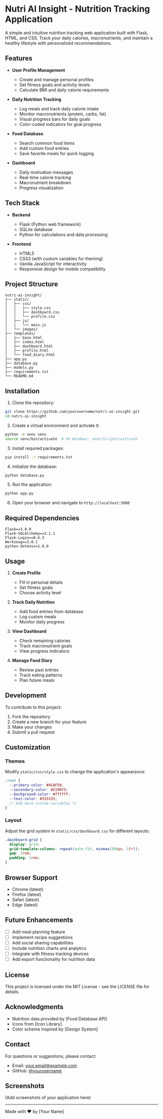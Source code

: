 # Nutri AI Insight - Nutrition Tracking Application

A simple and intuitive nutrition tracking web application built with Flask, HTML, and CSS. Track your daily calories, macronutrients, and maintain a healthy lifestyle with personalized recommendations.

## Features

- **User Profile Management**
  - Create and manage personal profiles
  - Set fitness goals and activity levels
  - Calculate BMI and daily calorie requirements

- **Daily Nutrition Tracking**
  - Log meals and track daily calorie intake
  - Monitor macronutrients (protein, carbs, fat)
  - Visual progress bars for daily goals
  - Color-coded indicators for goal progress

- **Food Database**
  - Search common food items
  - Add custom food entries
  - Save favorite meals for quick logging

- **Dashboard**
  - Daily motivation messages
  - Real-time calorie tracking
  - Macronutrient breakdown
  - Progress visualization

## Tech Stack

- **Backend**
  - Flask (Python web framework)
  - SQLite database
  - Python for calculations and data processing

- **Frontend**
  - HTML5
  - CSS3 (with custom variables for theming)
  - Vanilla JavaScript for interactivity
  - Responsive design for mobile compatibility

## Project Structure

```
nutri-ai-insight/
├── static/
│   ├── css/
│   │   ├── style.css
│   │   ├── dashboard.css
│   │   └── profile.css
│   ├── js/
│   │   └── main.js
│   └── images/
├── templates/
│   ├── base.html
│   ├── index.html
│   ├── dashboard.html
│   ├── profile.html
│   └── food_diary.html
├── app.py
├── database.py
├── models.py
├── requirements.txt
└── README.md
```

## Installation

1. Clone the repository:
```bash
git clone https://github.com/yourusername/nutri-ai-insight.git
cd nutri-ai-insight
```

2. Create a virtual environment and activate it:
```bash
python -m venv venv
source venv/bin/activate  # On Windows: venv\Scripts\activate
```

3. Install required packages:
```bash
pip install -r requirements.txt
```

4. Initialize the database:
```bash
python database.py
```

5. Run the application:
```bash
python app.py
```

6. Open your browser and navigate to `http://localhost:5000`

## Required Dependencies

```
Flask==3.0.0
Flask-SQLAlchemy==3.1.1
Flask-Login==0.6.3
Werkzeug==3.0.1
python-dotenv==1.0.0
```

## Usage

1. **Create Profile**
   - Fill in personal details
   - Set fitness goals
   - Choose activity level

2. **Track Daily Nutrition**
   - Add food entries from database
   - Log custom meals
   - Monitor daily progress

3. **View Dashboard**
   - Check remaining calories
   - Track macronutrient goals
   - View progress indicators

4. **Manage Food Diary**
   - Review past entries
   - Track eating patterns
   - Plan future meals

## Development

To contribute to this project:

1. Fork the repository
2. Create a new branch for your feature
3. Make your changes
4. Submit a pull request

## Customization

### Themes
Modify `static/css/style.css` to change the application's appearance:

```css
:root {
  --primary-color: #4CAF50;
  --secondary-color: #2196F3;
  --background-color: #ffffff;
  --text-color: #333333;
  /* Add more custom variables */
}
```

### Layout
Adjust the grid system in `static/css/dashboard.css` for different layouts:

```css
.dashboard-grid {
  display: grid;
  grid-template-columns: repeat(auto-fit, minmax(300px, 1fr));
  gap: 1rem;
  padding: 1rem;
}
```

## Browser Support

- Chrome (latest)
- Firefox (latest)
- Safari (latest)
- Edge (latest)

## Future Enhancements

- [ ] Add meal planning feature
- [ ] Implement recipe suggestions
- [ ] Add social sharing capabilities
- [ ] Include nutrition charts and analytics
- [ ] Integrate with fitness tracking devices
- [ ] Add export functionality for nutrition data

## License

This project is licensed under the MIT License - see the LICENSE file for details.

## Acknowledgments

- Nutrition data provided by [Food Database API]
- Icons from [Icon Library]
- Color scheme inspired by [Design System]

## Contact

For questions or suggestions, please contact:
- Email: your.email@example.com
- GitHub: [@yourusername](https://github.com/yourusername)

## Screenshots

(Add screenshots of your application here)

---

Made with ❤️ by [Your Name]
